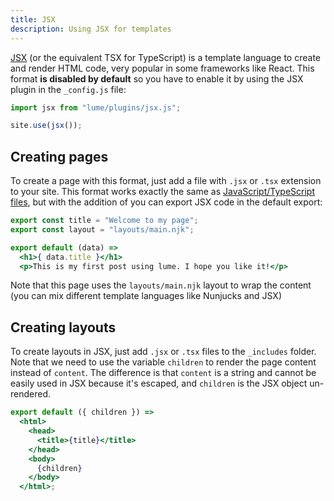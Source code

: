 ```yaml
---
title: JSX
description: Using JSX for templates
---
```


[JSX](https://facebook.github.io/jsx/) (or the equivalent TSX for TypeScript) is
a template language to create and render HTML code, very popular in some
frameworks like React. This format **is disabled by default** so you have to
enable it by using the JSX plugin in the `_config.js` file:

```js
import jsx from "lume/plugins/jsx.js";

site.use(jsx());
```

## Creating pages

To create a page with this format, just add a file with `.jsx` or `.tsx`
extension to your site. This format works exactly the same as
[JavaScript/TypeScript files](/plugins/modules), but with the addition of you
can export JSX code in the default export:

```jsx
export const title = "Welcome to my page";
export const layout = "layouts/main.njk";

export default (data) =>
  <h1>{ data.title }</h1>
  <p>This is my first post using lume. I hope you like it!</p>
```

Note that this page uses the `layouts/main.njk` layout to wrap the content (you
can mix different template languages like Nunjucks and JSX)

## Creating layouts

To create layouts in JSX, just add `.jsx` or `.tsx` files to the `_includes`
folder. Note that we need to use the variable `children` to render the page
content instead of `content`. The difference is that `content` is a string and
cannot be easily used in JSX because it's escaped, and `children` is the JSX
object un-rendered.

```jsx
export default ({ children }) =>
  <html>
    <head>
      <title>{title}</title>
    </head>
    <body>
      {children}
    </body>
  </html>;
```
